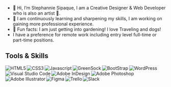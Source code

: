 - 👋 Hi, I’m Stephannie Sipaque, I am a Creative Designer & Web Developer who is also an artist 🎨.
- 📓 I am continuously learning and sharpening my skills, I am working on gaining more professional experience.
- 🌱 Fun facts: I am just getting into gardening! I love Traveling and dogs!
- I have a preference for remote work including entry level full-time or part-time positions. 

<h2>Tools & Skills</h2>
<img align="left" alt="HTML5" src="https://img.shields.io/badge/html5-%23E34F26.svg?style=for-the-badge&logo=html5&logoColor=white"/>
<img align="left" alt="CSS3" src="https://img.shields.io/badge/css3-%231572B6.svg?style=for-the-badge&logo=css3&logoColor=white"/>
<img align="left" alt="Javascript" src="https://img.shields.io/badge/javascript-%23323330.svg?style=for-the-badge&logo=javascript&logoColor=%23F7DF1E"/>
<img align="left" alt="GreenSock" src="https://img.shields.io/badge/green%20sock-88CE02?style=for-the-badge&logo=greensock&logoColor=white"/>
<img align="left" alt="BootStrap" src="https://img.shields.io/badge/bootstrap-%23563D7C.svg?style=for-the-badge&logo=bootstrap&logoColor=white"/>
<img align="left" alt="WordPress" src="https://img.shields.io/badge/WordPress-%23117AC9.svg?style=for-the-badge&logo=WordPress&logoColor=white"/>
<img align="left" alt="Visual Studio Code" src="https://img.shields.io/badge/Visual%20Studio%20Code-0078d7.svg?style=for-the-badge&logo=visual-studio-code&logoColor=white"/>
<img align="left" alt="Adobe InDesign" src="https://img.shields.io/badge/Adobe%20InDesign-49021F?style=for-the-badge&logo=adobeindesign&logoColor=white"/>
<img align="left" alt="Adobe Photoshop" src="https://img.shields.io/badge/adobe%20photoshop-%2331A8FF.svg?style=for-the-badge&logo=adobe%20photoshop&logoColor=white"/>
<img align="left" alt="Adobe Illustrator" src="https://img.shields.io/badge/adobe%20illustrator-%23FF9A00.svg?style=for-the-badge&logo=adobe%20illustrator&logoColor=white"/>
<img align="left" alt="Figma" src="https://img.shields.io/badge/figma-%23F24E1E.svg?style=for-the-badge&logo=figma&logoColor=white"/>
<img align="left" alt="Trello" src="https://img.shields.io/badge/Trello-%23026AA7.svg?style=for-the-badge&logo=Trello&logoColor=white"/>
<img align="left" alt="Slack" src="https://img.shields.io/badge/Slack-4A154B?style=for-the-badge&logo=slack&logoColor=white"/>
